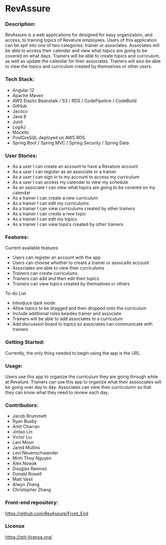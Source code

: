 # **RevAssure**
### Description:
RevAssure is a web applications for designed for easy organization, 
and access, to training topics of Revature employees. Users of this 
application can be spit into one of two categories: trainer or associates. 
Associates will be able to access their calendar and view what topics 
are going to be covered on what days. Trainers will be able to create topics 
and curriculum, as well as update the calendar for their associates. Trainers
will also be able to view the topics and curriculum created by themselves or 
other users.

### Tech Stack:
- Angular 12
- Apache Maven
- AWS Elastic Beanstalk / S3 / RDS / CodePipeline / CodeBuild
- GitHub
- Jacoco
- Java 8
- Junit
- Log4J
- Mockito
- PostGreSQL deployed on AWS RDS
- Spring Boot / Spring MVC / Spring Security / Spring Data

### User Stories:
- As a user I can create an account to have a Revature account
- As a user I can register as an associate or a trainer
- As a user I can sign in to my account to access my curriculum
- As a user I can access my calendar to view my schedule
- As an associate I can view what topics are going to be covered on my calendar
- As a trainer I can create a new curriculum
- As a trainer I can edit my curriculums
- As a trainer I can view curriculums created by other trainers
- As a trainer I can create a new topic
- As a trainer I can edit my topics
- As a trainer I can view topics created by other trainers
 
### Features:
Current available features
- Users can register an account with the app
- Users can choose whether to create a trainer or assocaite account 
- Associates are able to view their curriculums
- Trainers can create curriculums 
- Trainers can add and then edit their topics 
- Trainers can view topics created by themselves or others

To-do List
- Introduce dark mode
- Allow topics to be dragged and then dropped onto the curriculum
- Include additional roles besides trainer and associate
- Trainers will be able to add associates to a curriculum
- Add discussion board to topics so associates can communicate with trainers

### Getting Started:
Currently, the only thing needed to begin using the app is the URL.

### Usage: 
Users use this app to organize the curriculum they are going through while at Revature. 
Trainers can use this app to organize what their assosciates will be going over day to 
day. Associates can view their curriculumn so that they can know what they need to review
each day. 

### Contributors:
- Jacob Brummett
- Ryan Busby
- Amit Charran
- Jintao Lin
- Victor Liu
- Lani Moon
- Jared Mullins
- Levi Neuenschwander
- Minh Thuy Nguyen
- Alex Nowak
- Douglas Ramirez
- Donald Rowell
- Matt Vasil
- Alwyn Zhang
- Christopher Zhang
### Front-end repository:
https://github.com/RevAssure/Front_End
### License 
https://mit-license.org/
